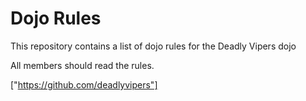 Dojo Rules
==========

This repository contains a list of dojo rules for the Deadly Vipers dojo

All members should read the rules.

["https://github.com/deadlyvipers"]
